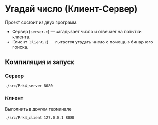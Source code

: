 # Угадай число (Клиент-Сервер)

Проект состоит из двух программ:
- Сервер (`server.c`) — загадывает число и отвечает на попытки клиента.
- Клиент (`client.c`) — пытается угадать число с помощью бинарного поиска.

## Компиляция и запуск

### Сервер
```bash
./src/Prk4_server 8080
```

### Клиент
Выполнить в другом терминале
```bash
./src/Prk4_client 127.0.0.1 8080
```

